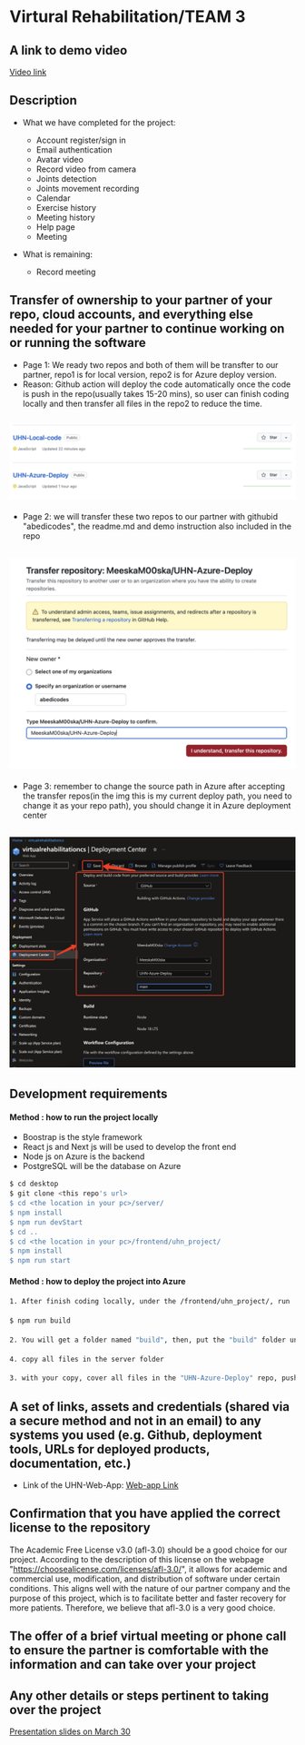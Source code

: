 # Virtural Rehabilitation/TEAM 3

## A link to demo video

[Video link](https://youtu.be/W6pYnZxRZOU)

## Description 
- What we have completed for the project:
  * Account register/sign in
  * Email authentication
  * Avatar video
  * Record video from camera
  * Joints detection
  * Joints movement recording
  * Calendar
  * Exercise history
  * Meeting history
  * Help page
  * Meeting

- What is remaining:
  * Record meeting

## Transfer of ownership to your partner of your repo, cloud accounts, and everything else needed for your partner to continue working on or running the software
- Page 1: We ready two repos and both of them will be transfter to our partner, repo1 is for local version, repo2 is for Azure deploy version.
- Reason: Github action will deploy the code automatically once the code is push in the repo(usually takes 15-20 mins), so user can finish coding locally and then transfer all files in the repo2 to reduce the time. 
## ![page 1](./D4-img/d1.jpg)

- Page 2: we will transfer these two repos to our partner with githubid "abedicodes", the readme.md and demo instruction also included in the repo
## ![page 2](./D4-img/d2.jpg)

- Page 3: remember to change the source path in Azure after accepting the transfer repos(in the img this is my current deploy path, you need to change it as your repo path), you should change it in Azure deployment center
## ![page 3](./D4-img/d3.jpg)

## Development requirements
 
#### Method : how to run the project locally

- Boostrap is the style framework
- React js and Next js will be used to develop the front end
- Node js on Azure is the backend
- PostgreSQL will be the database on Azure

```bash
$ cd desktop
$ git clone <this repo's url>
$ cd <the location in your pc>/server/
$ npm install
$ npm run devStart
$ cd ..
$ cd <the location in your pc>/frontend/uhn_project/
$ npm install
$ npm run start
```

#### Method : how to deploy the project into Azure
```bash
1. After finish coding locally, under the /frontend/uhn_project/, run

$ npm run build

2. You will get a folder named "build", then, put the "build" folder under "server/" and rename "build" as "client"

4. copy all files in the server folder

3. with your copy, cover all files in the "UHN-Azure-Deploy" repo, push the new changes, the github "Action" will automatically deploy the project
```

## A set of links, assets and credentials (shared via a secure method and not in an email) to any systems you used (e.g. Github, deployment tools, URLs for deployed products, documentation, etc.)
- Link of the UHN-Web-App:
[Web-app Link](https://virtualrehabilitationcs.azurewebsites.net)

## Confirmation that you have applied the correct license to the repository
The Academic Free License v3.0 (afl-3.0) should be a good choice for our project.
According to the description of this license on the webpage "https://choosealicense.com/licenses/afl-3.0/", it allows for academic and commercial use, modification, and distribution of software under certain conditions. This aligns well with the nature of our partner company and the purpose of this project, which is to facilitate better and faster recovery for more patients. Therefore, we believe that afl-3.0 is a very good choice.

## The offer of a brief virtual meeting or phone call to ensure the partner is comfortable with the information and can take over your project

## Any other details or steps pertinent to taking over the project
[Presentation slides on March 30](https://docs.google.com/presentation/d/1fnz0nvbl-uW0WusXs9Fl6p0om0zxnza8Rmo6h19UglM/edit?usp=sharing)
